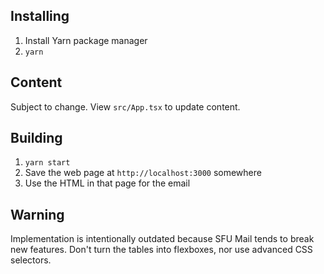 ## Installing

1. Install Yarn package manager
2. `yarn`

## Content
Subject to change.
View `src/App.tsx` to update content.



## Building

1. `yarn start`
2. Save the web page at `http://localhost:3000` somewhere
3. Use the HTML in that page for the email

## Warning
Implementation is intentionally outdated because SFU Mail tends to break new features.
Don't turn the tables into flexboxes, nor use advanced CSS selectors.

